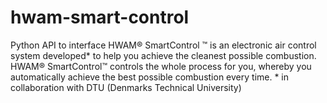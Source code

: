 # hwam-smart-control
Python API to interface HWAM® SmartControl ™ is an electronic air control system developed* to help you achieve the cleanest possible combustion. HWAM® SmartControl™ controls the whole process for you, whereby you automatically achieve the best possible combustion every time. * in collaboration with DTU (Denmarks Technical University)
